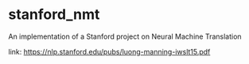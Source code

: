 # stanford_nmt
An implementation of a Stanford project on Neural Machine Translation

link: https://nlp.stanford.edu/pubs/luong-manning-iwslt15.pdf
